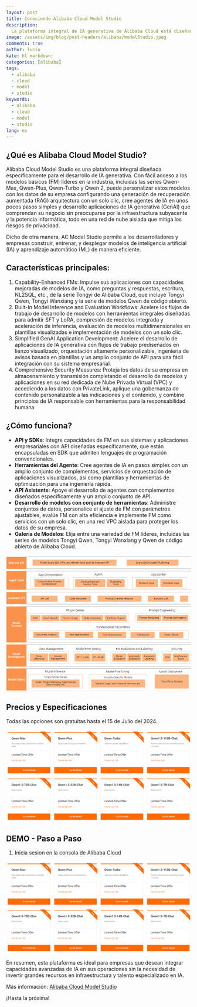 ```yaml
---
layout: post
title: Conociendo Alibaba Cloud Model Studio
description:
  La plataforma integral de IA generativa de Alibaba Cloud está diseñada para ayudarnos a crear aplicaciones inteligentes que realmente comprendan nuestro negocio. Basada en Qwen y otros modelos populares de IA, Alibaba Cloud Model Studio nos ofrece una solución poderosa y versátil que se adapta a nuestras necesidades específicas.
image: /assets/img/blog/post-headers/alibaba/modelStudio.jpeg
comments: true
author: lucio
kate: hl markdown;
categories: [alibaba]
tags:
  - alibaba
  - cloud
  - model
  - studio
keywords:
  - alibaba
  - cloud
  - model
  - studio
lang: es
---
```


## ¿Qué es Alibaba Cloud Model Studio?

Alibaba Cloud Model Studio es una plataforma integral diseñada específicamente para el desarrollo de IA generativa. Con fácil acceso a los modelos básicos (FM) líderes en la industria, incluidas las series Qwen-Max, Qwen-Plus, Qwen-Turbo y Qwen 2, puede personalizar estos modelos con los datos de su empresa configurando una generación de recuperación aumentada (RAG) arquitectura con un solo clic, cree agentes de IA en unos pocos pasos simples y desarrolle aplicaciones de IA generativa (GenAI) que comprendan su negocio sin preocuparse por la infraestructura subyacente y la potencia informática, todo en una red de nube aislada que mitiga los riesgos de privacidad.

Dicho de otra manera, AC Model Studio permite a los desarrolladores y empresas construir, entrenar, y desplegar modelos de inteligencia artificial (IA) y aprendizaje automático (ML) de manera eficiente.

## Características principales:

1. Capability-Enhanced FMs: Impulse sus aplicaciones con capacidades mejoradas de modelos de IA, como preguntas y respuestas, escritura, NL2SQL, etc., de la serie Tongyi de Alibaba Cloud, que incluye Tongyi Qwen, Tongyi Wanxiang y la serie de modelos Qwen de código abierto.
2. Built-In Model Inference and Evaluation Workflows: Acelere los flujos de trabajo de desarrollo de modelos con herramientas integrales diseñadas para admitir SFT y LoRA, compresión de modelos integrada y aceleración de inferencia, evaluación de modelos multidimensionales en plantillas visualizadas e implementación de modelos con un solo clic.
3. Simplified GenAI Application Development: Acelere el desarrollo de aplicaciones de IA generativa con flujos de trabajo prediseñados en lienzo visualizado, orquestación altamente personalizable, ingeniería de avisos basada en plantillas y un amplio conjunto de API para una fácil integración con su sistema empresarial.
4. Comprehensive Security Measures: Proteja los datos de su empresa en almacenamiento y transmisión completando el desarrollo de modelos y aplicaciones en su red dedicada de Nube Privada Virtual (VPC) y accediendo a los datos con PrivateLink, aplique una gobernanza de contenido personalizable a las indicaciones y el contenido, y combine principios de IA responsable con herramientas para la responsabilidad humana.

## ¿Cómo funciona?

- **API y SDKs**: Integre capacidades de FM en sus sistemas y aplicaciones empresariales con API diseñadas específicamente, que están encapsuladas en SDK que admiten lenguajes de programación convencionales.
- **Herramientas del Agente**: Cree agentes de IA en pasos simples con un amplio conjunto de complementos, servicios de orquestación de aplicaciones visualizados, así como plantillas y herramientas de optimización para una ingeniería rápida.
- **API Asistente**: Apoye el desarrollo de agentes con complementos diseñados específicamente y un amplio conjunto de API.
- **Desarrollo de modelos con conjunto de herramientas**: Administre conjuntos de datos, personalice el ajuste de FM con parámetros ajustables, evalúe FM con alta eficiencia e implemente FM como servicios con un solo clic, en una red VPC aislada para proteger los datos de su empresa.
- **Galería de Modelos**: Elija entre una variedad de FM líderes, incluidas las series de modelos Tongyi Qwen, Tongyi Wanxiang y Qwen de código abierto de Alibaba Cloud.

![image](/assets/img/blog/tutorials/alibaba/howWorksModelStudio.png)

## Precios y Especificaciones
Todas las opciones son gratuitas hasta el 15 de Julio del 2024.

![image](/assets/img/blog/tutorials/alibaba/priceModelStudio.png)

## DEMO - Paso a Paso

1. Inicia sesion en la consola de Alibaba Cloud

![image](/assets/img/blog/tutorials/alibaba/priceModelStudio.png)





En resumen, esta plataforma es ideal para empresas que desean integrar capacidades avanzadas de IA en sus operaciones sin la necesidad de invertir grandes recursos en infraestructura y talento especializado en IA.

Más información: [Alibaba Cloud Model Studio](https://www.alibabacloud.com/en/product/modelstudio?_p_lc=1)

¡Hasta la próxima!